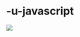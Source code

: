 ﻿# -u-javascript
 ![](https://komarev.com/ghpvc/?username=safdar-ali-india&color=blueviolet&label=Project+Views)
